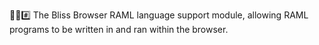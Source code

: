🌳️🌐️#️⃣️ The Bliss Browser RAML language support module, allowing RAML programs to be written in and ran within the browser.
